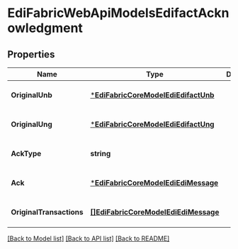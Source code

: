 # EdiFabricWebApiModelsEdifactAcknowledgment

## Properties
Name | Type | Description | Notes
------------ | ------------- | ------------- | -------------
**OriginalUnb** | [***EdiFabricCoreModelEdiEdifactUnb**](EdiFabric.Core.Model.Edi.Edifact.UNB.md) |  | [optional] [default to null]
**OriginalUng** | [***EdiFabricCoreModelEdiEdifactUng**](EdiFabric.Core.Model.Edi.Edifact.UNG.md) |  | [optional] [default to null]
**AckType** | **string** |  | [optional] [default to null]
**Ack** | [***EdiFabricCoreModelEdiEdiMessage**](EdiFabric.Core.Model.Edi.EdiMessage.md) |  | [optional] [default to null]
**OriginalTransactions** | [**[]EdiFabricCoreModelEdiEdiMessage**](EdiFabric.Core.Model.Edi.EdiMessage.md) |  | [optional] [default to null]

[[Back to Model list]](../README.md#documentation-for-models) [[Back to API list]](../README.md#documentation-for-api-endpoints) [[Back to README]](../README.md)


